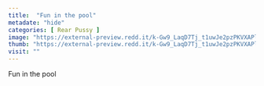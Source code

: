 ```yaml
---
title:  "Fun in the pool"
metadate: "hide"
categories: [ Rear Pussy ]
image: "https://external-preview.redd.it/k-Gw9_LaqD7Tj_t1uwJe2pzPKVXAPl8j5jEDFU3cW1M.jpg?auto=webp&s=c94def6d684500b143b8629d478ee2231c67fb73"
thumb: "https://external-preview.redd.it/k-Gw9_LaqD7Tj_t1uwJe2pzPKVXAPl8j5jEDFU3cW1M.jpg?width=640&crop=smart&auto=webp&s=d5791877894d3679d40dc6ee90e24d6879032aab"
visit: ""
---
```

Fun in the pool
